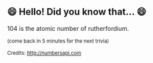 ## :smile: Hello! Did you know that... :smile:
104 is the atomic number of rutherfordium.

<sup>(come back in 5 minutes for the next trivia)</sup>


<sup>Credits: http://numbersapi.com</sup>
